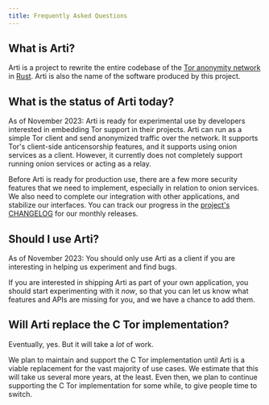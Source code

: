 ```yaml
---
title: Frequently Asked Questions
---
```


## What is Arti?

Arti is a project to rewrite the entire codebase of the [Tor anonymity network](https://torproject.org/) in [Rust](https://rustlang.org/).
Arti is also the name of the software produced by this project.

## What is the status of Arti today?

As of November 2023: Arti is ready for experimental use by developers interested in embedding Tor support in their projects. Arti can run as a simple Tor client and send anonymized traffic over the network. It supports Tor's client-side anticensorship features, and it supports using onion services as a client. However, it currently does not completely support running onion services or acting as a relay.

Before Arti is ready for production use, there are a few more security features that we need to implement, especially in relation to onion services. We also need to complete our integration with other applications, and stabilize our interfaces.
You can track our progress in the [project's CHANGELOG](https://gitlab.torproject.org/tpo/core/arti/-/blob/main/CHANGELOG.md) for our monthly releases.

## Should I use Arti?

As of November 2023: You should only use Arti as a client if you are interesting in helping us experiment and find bugs.

If you are interested in shipping Arti as part of your own application, you should start experimenting with it *now*, so that you can let us know what features and APIs are missing for you, and we have a chance to add them.

## Will Arti replace the C Tor implementation?

Eventually, yes. But it will take a *lot* of work.

We plan to maintain and support the C Tor implementation until Arti is a viable replacement for the vast majority of use cases. We estimate that this will take us several more years, at the least.  Even then, we plan to continue supporting the C Tor implementation for some while, to give people time to switch.

